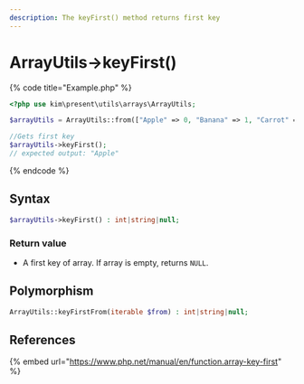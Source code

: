 ```yaml
---
description: The keyFirst() method returns first key
---
```


# ArrayUtils-&gt;keyFirst\(\)

{% code title="Example.php" %}
```php
<?php use kim\present\utils\arrays\ArrayUtils;

$arrayUtils = ArrayUtils::from(["Apple" => 0, "Banana" => 1, "Carrot" => 2]);

//Gets first key
$arrayUtils->keyFirst();
// expected output: "Apple"
```
{% endcode %}

## Syntax

```php
$arrayUtils->keyFirst() : int|string|null;
```

### Return value

* A first key of array. If array is empty, returns `NULL`.

## Polymorphism

```php
ArrayUtils::keyFirstFrom(iterable $from) : int|string|null;
```

## References

{% embed url="https://www.php.net/manual/en/function.array-key-first" %}




